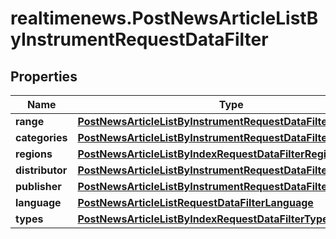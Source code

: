 # realtimenews.PostNewsArticleListByInstrumentRequestDataFilter

## Properties

Name | Type | Description | Notes
------------ | ------------- | ------------- | -------------
**range** | [**PostNewsArticleListByInstrumentRequestDataFilterRange**](PostNewsArticleListByInstrumentRequestDataFilterRange.md) |  | [optional] 
**categories** | [**PostNewsArticleListByInstrumentRequestDataFilterCategories**](PostNewsArticleListByInstrumentRequestDataFilterCategories.md) |  | [optional] 
**regions** | [**PostNewsArticleListByIndexRequestDataFilterRegions**](PostNewsArticleListByIndexRequestDataFilterRegions.md) |  | [optional] 
**distributor** | [**PostNewsArticleListByInstrumentRequestDataFilterDistributor**](PostNewsArticleListByInstrumentRequestDataFilterDistributor.md) |  | [optional] 
**publisher** | [**PostNewsArticleListByInstrumentRequestDataFilterPublisher**](PostNewsArticleListByInstrumentRequestDataFilterPublisher.md) |  | [optional] 
**language** | [**PostNewsArticleListRequestDataFilterLanguage**](PostNewsArticleListRequestDataFilterLanguage.md) |  | [optional] 
**types** | [**PostNewsArticleListByIndexRequestDataFilterTypes**](PostNewsArticleListByIndexRequestDataFilterTypes.md) |  | [optional] 


